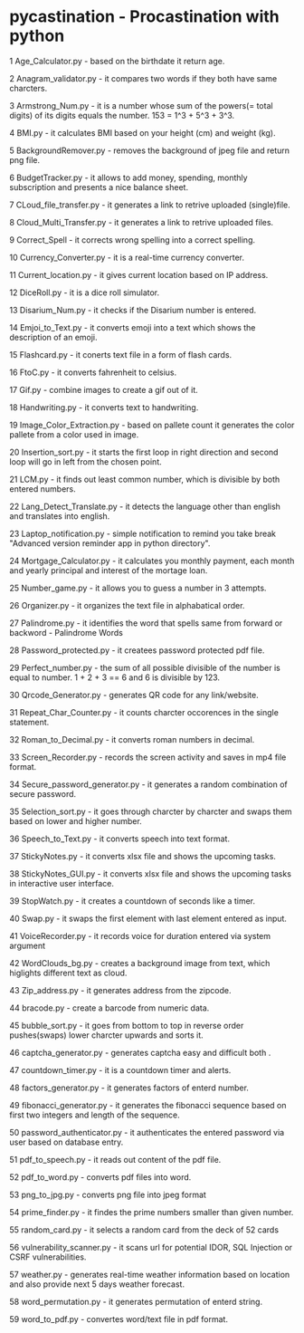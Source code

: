 # pycastination - Procastination with python

1   Age_Calculator.py - based on the birthdate it return age.
 
2  Anagram_validator.py - it compares two words if they both have same charcters.
 
3  Armstrong_Num.py - it is a number whose sum of the powers(= total digits) of its digits equals the number. 153 = 1^3 + 5^3 + 3^3.
 
4  BMI.py - it calculates BMI based on your height (cm) and weight (kg).
 
5  BackgroundRemover.py - removes the background of jpeg file and return png file.
 
6  BudgetTracker.py - it allows to add money, spending, monthly subscription and presents a nice balance sheet.
 
7  CLoud_file_transfer.py - it generates a link to retrive uploaded (single)file.
 
8  Cloud_Multi_Transfer.py - it generates a link to retrive uploaded files.
 
9  Correct_Spell - it corrects wrong spelling into a correct spelling.
 
10  Currency_Converter.py - it is a real-time currency converter.
 
11  Current_location.py - it gives current location based on IP address.
 
12  DiceRoll.py - it is a dice roll simulator.
 
13  Disarium_Num.py - it checks if the Disarium number is entered.
 
14  Emjoi_to_Text.py - it converts emoji into a text which shows the description of an emoji.
 
15  Flashcard.py - it conerts text file in a form of flash cards.
 
16  FtoC.py - it converts fahrenheit to celsius.
 
17  Gif.py - combine images to create a gif out of it.
 
18  Handwriting.py - it converts text to handwriting.
 
19  Image_Color_Extraction.py - based on pallete count it generates the color pallete from a color used in image.
 
20  Insertion_sort.py - it starts the first loop in right direction and second loop will go in left from the chosen point.
 
21  LCM.py - it finds out least common number, which is divisible by both entered numbers.
 
22  Lang_Detect_Translate.py - it detects the language other than english and translates into english.
 
23  Laptop_notification.py - simple notification to remind you take break "Advanced version reminder app in python directory".
 
24  Mortgage_Calculator.py - it calculates you monthly payment, each month and yearly principal and interest of the mortage loan.
 
25  Number_game.py - it allows you to guess a number in 3 attempts.
 
26  Organizer.py - it organizes the text file in alphabatical order.
 
27  Palindrome.py - it identifies the word that spells same from forward or backword - Palindrome Words
 
28  Password_protected.py - it createes password protected pdf file.
 
29  Perfect_number.py - the sum of all possible divisible of the number is equal to number. 1 + 2 + 3 == 6 and 6 is divisible by 123.
 
30  Qrcode_Generator.py - generates QR code for any link/website.
 
31  Repeat_Char_Counter.py - it counts charcter occorences in the single statement.
 
32  Roman_to_Decimal.py - it converts roman numbers in decimal.
 
33  Screen_Recorder.py - records the screen activity and saves in mp4 file format.
 
34  Secure_password_generator.py - it generates a random combination of secure password.
 
35  Selection_sort.py - it goes through charcter by charcter and swaps them based on lower and higher number.
 
36  Speech_to_Text.py - it converts speech into text format.
 
37  StickyNotes.py - it converts xlsx file and shows the upcoming tasks.
 
38  StickyNotes_GUI.py - it converts xlsx file and shows the upcoming tasks in interactive user interface.
 
39  StopWatch.py - it creates a countdown of seconds like a timer.
 
40  Swap.py - it swaps the first element with last element entered as input.
 
41  VoiceRecorder.py - it records voice for duration entered via system argument
 
42  WordClouds_bg.py - creates a background image from text, which higlights different text as cloud.
 
43  Zip_address.py - it generates address from the zipcode.
 
44  bracode.py - create a barcode from numeric data.
 
45  bubble_sort.py - it goes from bottom to top in reverse order pushes(swaps) lower charcter upwards and sorts it.
 
46  captcha_generator.py - generates captcha easy and difficult both .
 
47  countdown_timer.py - it is a countdown timer and alerts.
 
48  factors_generator.py - it generates factors of enterd number.
 
49  fibonacci_generator.py - it generates the fibonacci sequence based on first two integers and length of the sequence.
 
50  password_authenticator.py - it authenticates the entered password via user based on database entry.
 
51  pdf_to_speech.py - it reads out content of the pdf file.
 
52  pdf_to_word.py - converts pdf files into word.
 
53  png_to_jpg.py - converts png file into jpeg format
 
54  prime_finder.py - it findes the prime numbers smaller than given number.
 
55  random_card.py - it selects a random card from the deck of 52 cards
 
56  vulnerability_scanner.py - it scans url for potential IDOR, SQL Injection or CSRF vulnerabilities.
 
57  weather.py - generates real-time weather information based on location and also provide next 5 days weather forecast.
 
58  word_permutation.py - it generates permutation of enterd string.
 
59  word_to_pdf.py - convertes word/text file in pdf format.
 
